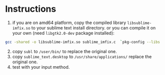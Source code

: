 # Instructions

1. if you are on amd64 platform, copy the compiled library `libsublime-imfix.so` to your sublime text install directory.
or you can compile it on your own (need `libgtk2.0-dev` package installed):   
```bash
gcc -shared -o libsublime-imfix.so sublime_imfix.c  `pkg-config --libs --cflags gtk+-2.0` -fPIC
```
2. copy `subl` to `/user/bin/` to replace the original one.
3. copy `sublime_text.desktop` to `/usr/share/applications/` replace the original one.
4. test with your input method.
